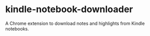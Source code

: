 # kindle-notebook-downloader
A Chrome extension to download notes and highlights from Kindle notebooks.

